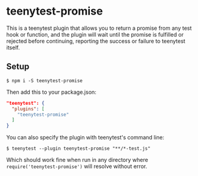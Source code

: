 # teenytest-promise

This is a teenytest plugin that allows you to return a promise from any test
hook or function, and the plugin will wait until the promise is fulfilled or
rejected before continuing, reporting the success or failure to teenytest itself.

## Setup

```
$ npm i -S teenytest-promise
```

Then add this to your package.json:

``` json
"teenytest": {
  "plugins": [
    "teenytest-promise"
  ]
}
```

You can also specify the plugin with teenytest's command line:

```
$ teenytest --plugin teenytest-promise "**/*-test.js"
```

Which should work fine when run in any directory where
`require('teenytest-promise')` will resolve without error.
